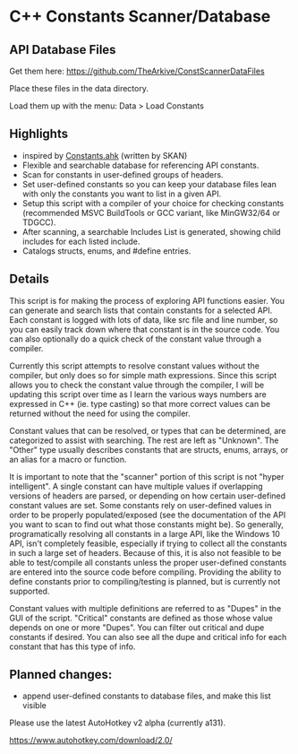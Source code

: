 # C++ Constants Scanner/Database

## API Database Files
Get them here: https://github.com/TheArkive/ConstScannerDataFiles

Place these files in the data directory.

Load them up with the menu:  Data > Load Constants

## Highlights
* inspired by [Constants.ahk](https://autohotkey.com/board/topic/18177-crazy-scripting-list-of-win32-constants/) (written by SKAN)
* Flexible and searchable database for referencing API constants.
* Scan for constants in user-defined groups of headers.
* Set user-defined constants so you can keep your database files lean with only the constants you want to list in a given API.
* Setup this script with a compiler of your choice for checking constants (recommended MSVC BuildTools or GCC variant, like MinGW32/64 or TDGCC).
* After scanning, a searchable Includes List is generated, showing child includes for each listed include.
* Catalogs structs, enums, and #define entries.

## Details

This script is for making the process of exploring API functions easier.  You can generate and search lists that contain constants for a selected API.  Each constant is logged with lots of data, like src file and line number, so you can easily track down where that constant is in the source code.  You can also optionally do a quick check of the constant value through a compiler.

Currently this script attempts to resolve constant values without the compiler, but only does so for simple math expressions.  Since this script allows you to check the constant value through the compiler, I will be updating this script over time as I learn the various ways numbers are expressed in C++ (ie. type casting) so that more correct values can be returned without the need for using the compiler.

Constant values that can be resolved, or types that can be determined, are categorized to assist with searching.  The rest are left as "Unknown".  The "Other" type usually describes constants that are structs, enums, arrays, or an alias for a macro or function.

It is important to note that the "scanner" portion of this script is not "hyper intelligent".  A single constant can have multiple values if overlapping versions of headers are parsed, or depending on how certain user-defined constant values are set.  Some constants rely on user-defined values in order to be properly populated/exposed (see the documentation of the API you want to scan to find out what those constants might be).  So generally, programatically resolving all constants in a large API, like the Windows 10 API, isn't completely feasible, especially if trying to collect all the constants in such a large set of headers.  Because of this, it is also not feasible to be able to test/compile all constants unless the proper user-defined constants are entered into the source code before compiling.  Providing the ability to define constants prior to compiling/testing is planned, but is currently not supported.


Constant values with multiple definitions are referred to as "Dupes" in the GUI of the script.  "Critical" constants are defined as those whose value depends on one or more "Dupes".  You can filter out critical and dupe constants if desired.  You can also see all the dupe and critical info for each constant that has this type of info.

## Planned changes:

* append user-defined constants to database files, and make this list visible

Please use the latest AutoHotkey v2 alpha (currently a131).

https://www.autohotkey.com/download/2.0/
